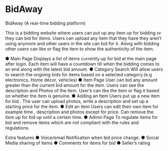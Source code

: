 # BidAway

BidAway (A real-time bidding platform)

This is a bidding website where users can put up any item up for bidding or they can bid for
items. Users can upload any item that they have they aren’t using anymore and other users in
the site can bid for it. Along with bidding other users can like or flag the item to show the
authenticity of the item.

● Main Page
Displays a list of items currently up for bid at the main page after login. Each item will have a
countdown till when the bidding comes to an end along with the latest bid amount.
● Category Search
Will allow users to search the ongoing bids for items based on a selected category.(e.g
electronics, Home décor, vehicles)
● Item Page
User can bid any amount greater than the current bid amount for the item. Users can see the
description and Photos of the item. User’s can like the item or flag it based on whether
the item is genuine.
● Adding an Item
Users put up a new item for bid . The user can upload photos, write a description and set up a
starting price for the item.
● Edit an item
Users can edit their own item for example time , description and photos except for price. Can
remove the item up for bid up until a certain time.
● Admin Page
To regulate items for bid and remove items which are not compliant with the rules and
regulations.

Extra features
● Voice/email Notification when bid price change.
● Social Media sharing of items
● Comments for items for bid
● Seller’s rating
